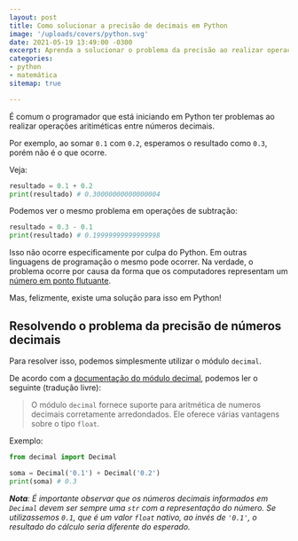 ```yaml
---
layout: post
title: Como solucionar a precisão de decimais em Python
image: '/uploads/covers/python.svg'
date: 2021-05-19 13:49:00 -0300
excerpt: Aprenda a solucionar o problema da precisão ao realizar operações aritiméticas com números decimais (float) em Python.
categories:
- python
- matemática
sitemap: true

---
```


É comum o programador que está iniciando em Python ter problemas ao realizar operações aritiméticas entre números decimais. 

Por exemplo, ao somar `0.1` com `0.2`, esperamos o resultado como `0.3`, porém não é o que ocorre.

Veja:

```python
resultado = 0.1 + 0.2
print(resultado) # 0.30000000000000004
``` 

Podemos ver o mesmo problema em operações de subtração:

```python
resultado = 0.3 - 0.1
print(resultado) # 0.19999999999999998
```


Isso não ocorre especificamente por culpa do Python. Em outras linguagens de programação o mesmo pode ocorrer. Na verdade, o problema ocorre por causa da forma que os computadores representam um [número em ponto flutuante](https://pt.wikipedia.org/wiki/V%C3%ADrgula_flutuante).

Mas, felizmente, existe uma solução para isso em Python!

## Resolvendo o problema da precisão de números decimais

Para resolver isso, podemos simplesmente utilizar o módulo `decimal`. 

De acordo com a [documentação do módulo decimal](https://docs.python.org/3/library/decimal.html), podemos ler o seguinte (tradução livre):

> O módulo `decimal` fornece suporte para aritmética de numeros decimais corretamente arredondados. Ele oferece várias vantagens sobre o tipo `float`.

Exemplo:

```python
from decimal import Decimal

soma = Decimal('0.1') + Decimal('0.2')
print(soma) # 0.3
```


<cite>**Nota**: É importante observar que os números decimais informados em `Decimal` devem ser sempre uma `str` com a representação do número. Se utilizassemos `0.1`, que é um valor `float` nativo, ao invés de `'0.1'`, o resultado do cálculo seria diferente do esperado.</cite>